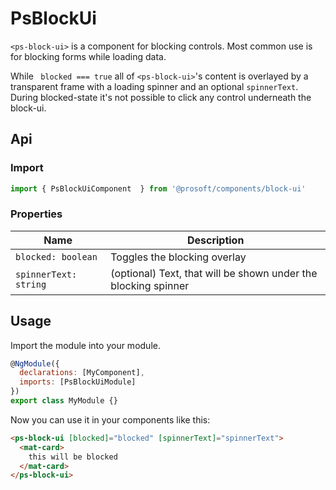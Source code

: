 # PsBlockUi
`<ps-block-ui>` is a component for blocking controls. Most common use is for blocking forms while loading data.

While ` blocked === true` all of `<ps-block-ui>`'s content is overlayed by a transparent frame with a loading spinner and an optional `spinnerText`. During blocked-state it's not possible to click any control underneath the block-ui.

## Api
### Import
```javascript
import { PsBlockUiComponent  } from '@prosoft/components/block-ui'
```

### Properties
| Name                    | Description
| ----------------------- | -------------
| `blocked: boolean`      | Toggles the blocking overlay
| `spinnerText: string`   | (optional) Text, that will be shown under the blocking spinner      

## Usage
Import the module into your module. 

```javascript
@NgModule({
  declarations: [MyComponent],
  imports: [PsBlockUiModule]
})
export class MyModule {}
```

Now you can use it in your components like this:

```html
<ps-block-ui [blocked]="blocked" [spinnerText]="spinnerText">
  <mat-card>
    this will be blocked
  </mat-card>
</ps-block-ui>
```
